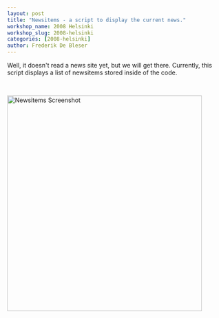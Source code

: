 ```yaml
---
layout: post
title: "Newsitems - a script to display the current news."
workshop_name: 2008 Helsinki 
workshop_slug: 2008-helsinki
categories: [2008-helsinki]
author: Frederik De Bleser
---
```

<p>
Well, it doesn't read a news site yet, but we will get there. Currently, this script displays a list of newsitems stored inside of the code.
</p>
<p>
&nbsp;
</p>
<p>
<span class="inline inline-left"><img class="image image-_original" src="/2008/sites/default/files/images/newsitems.png" border="0" alt="Newsitems Screenshot" title="Newsitems Screenshot" width="452" height="500" /></span>
</p>
<p>
&nbsp;
</p>
<p>
&nbsp;
</p>

